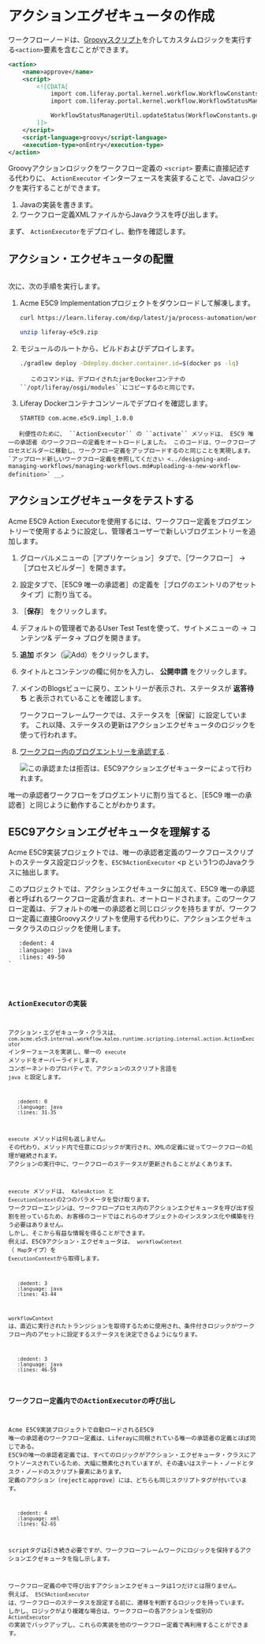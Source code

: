 # アクションエグゼキュータの作成

ワークフローノードは、[Groovyスクリプト](./using-the-script-engine-in-workflow.md)を介してカスタムロジックを実行する`<action>`要素を含むことができます。

```xml
<action>
    <name>approve</name>
    <script>
        <![CDATA[
            import com.liferay.portal.kernel.workflow.WorkflowConstants;
            import com.liferay.portal.kernel.workflow.WorkflowStatusManagerUtil;

            WorkflowStatusManagerUtil.updateStatus(WorkflowConstants.getLabelStatus("approved"), workflowContext);
        ]]>
    </script>
    <script-language>groovy</script-language>
    <execution-type>onEntry</execution-type>
</action>
```

Groovyアクションロジックをワークフロー定義の `<script>` 要素に直接記述する代わりに、 `ActionExecutor` インターフェースを実装することで、Javaロジックを実行することができます。

1. Javaの実装を書きます。
2. ワークフロー定義XMLファイルからJavaクラスを呼び出します。

まず、 `ActionExecutor`をデプロイし、動作を確認します。

<a name="deploy-an-action-executor" />

## アクション・エクゼキュータの配置

```{include} /_snippets/run-liferay-dxp.md
```

次に、次の手順を実行します。

1. Acme E5C9 Implementationプロジェクトをダウンロードして解凍します。

   ```bash
   curl https://learn.liferay.com/dxp/latest/ja/process-automation/workflow/developer-guide/liferay-e5c9.zip -O
   ```

   ```bash
   unzip liferay-e5c9.zip
   ```

1. モジュールのルートから、ビルドおよびデプロイします。

   ```bash
   ./gradlew deploy -Ddeploy.docker.container.id=$(docker ps -lq)
   ```

   ```tip::
      このコマンドは、デプロイされたjarをDockerコンテナの ``/opt/liferay/osgi/modules``にコピーするのと同じです。
   ```

1. Liferay Dockerコンテナコンソールでデプロイを確認します。

   ```bash
   STARTED com.acme.e5c9.impl_1.0.0
   ```

```{note}
   利便性のために、 ``ActionExecutor`` の ``activate`` メソッドは、 E5C9 唯一の承認者 のワークフローの定義をオートロードしました。 このコードは、ワークフロープロセスビルダーに移動し、ワークフロー定義をアップロードするのと同じことを実現します。 `アップロード新しいワークフロー定義を参照してください <../designing-and-managing-workflows/managing-workflows.md#uploading-a-new-workflow-definition>` __。
```

<a name="test-the-action-executor" />

## アクションエグゼキュータをテストする

Acme E5C9 Action Executorを使用するには、ワークフロー定義をブログエントリーで使用するように設定し、管理者ユーザーで新しいブログエントリーを追加します。

1. グローバルメニューの［アプリケーション］タブで、［ワークフロー］ &rarr; ［プロセスビルダー］を開きます。

1. 設定タブで、［E5C9 唯一の承認者］の定義を［ブログのエントリのアセットタイプ］に割り当てる。

1. ［**保存**］ をクリックします。

1. デフォルトの管理者であるUser Test Testを使って、サイトメニューの &rarr; コンテンツ& データ&rarr; ブログを開きます。

1. **追加** ボタン（![Add](../../../images/icon-add.png)）をクリックします。

1. タイトルとコンテンツの欄に何かを入力し、 **公開申請** をクリックします。

1. メインのBlogsビューに戻り、エントリーが表示され、ステータスが **返答待ち** と表示されていることを確認します。

   ワークフローフレームワークでは、ステータスを［保留］に設定しています。 これ以降、ステータスの更新はアクションエクゼキュータのロジックを使って行われます。

1. [ワークフロー内のブログエントリーを承認する](../using-workflows/reviewing-assets.md#approving-or-rejecting-a-task) .

   ![この承認または拒否は、E5C9アクションエグゼキューターによって行われます。](./creating-an-action-executor/images/01.png)

唯一の承認者ワークフローをブログエントリに割り当てると、［E5C9 唯一の承認者］と同じように動作することがわかります。

<a name="understanding-the-e5c9-action-executor" />

## E5C9アクションエグゼキュータを理解する

Acme E5C9実装プロジェクトでは、唯一の承認者定義のワークフロースクリプトのステータス設定ロジックを、`E5C9ActionExecutor` <p という1つのJavaクラスに抽出します。</p>

<p spaces-before="0">このプロジェクトでは、アクションエクゼキュータに加えて、E5C9 唯一の承認者と呼ばれるワークフロー定義が含まれ、オートロードされます。このワークフロー定義は、デフォルトの唯一の承認者と同じロジックを持ちますが、ワークフロー定義に直接Groovyスクリプトを使用する代わりに、アクションエクゼキュータクラスのロジックを使用します。</p>

<pre><code class="{literalinclude} ./creating-an-action-executor/resources/liferay-e5c9.zip/e5c9-impl/src/main/java/com/acme/e5c9/internal/workflow/kaleo/runtime/scripting/internal/action/E5C9ActionExecutor.java">   :dedent: 4
   :language: java
   :lines: 49-50
`</pre>

### ActionExecutorの実装

アクション・エグゼキュータ・クラスは、 `com.acme.e5c9.internal.workflow.kaleo.runtime.scripting.internal.action.ActionExecutor` インターフェースを実装し、単一の `execute` メソッドをオーバーライドします。 コンポーネントのプロパティで、アクションのスクリプト言語を `java` と設定します。

```{literalinclude} ./creating-an-action-executor/resources/liferay-e5c9.zip/e5c9-impl/src/main/java/com/acme/e5c9/internal/workflow/kaleo/runtime/scripting/internal/action/E5C9ActionExecutor.java
   :dedent: 0
   :language: java
   :lines: 31-35
```

`execute` メソッドは何も返しません。 その代わり、メソッド内で任意にロジックが実行され、XMLの定義に従ってワークフローの処理が継続されます。 アクションの実行中に、ワークフローのステータスが更新されることがよくあります。

`execute` メソッドは、 `KaleoAction` と `ExecutionContext`の2つのパラメータを受け取ります。 ワークフローエンジンは、ワークフロープロセス内のアクションエクゼキュータを呼び出す役割を担っているため、お客様のコードではこれらのオブジェクトのインスタンス化や構築を行う必要はありません。 しかし、そこから有益な情報を得ることができます。 例えば、E5C9アクション・エクゼキュータは、 `workflowContext` （ `Map`タイプ）を `ExecutionContext`から取得します。

```{literalinclude} ./creating-an-action-executor/resources/liferay-e5c9.zip/e5c9-impl/src/main/java/com/acme/e5c9/internal/workflow/kaleo/runtime/scripting/internal/action/E5C9ActionExecutor.java
   :dedent: 3
   :language: java
   :lines: 43-44
```

`workflowContext` は、直近に実行されたトランジションを取得するために使用され、条件付きロジックがワークフロー内のアセットに設定するステータスを決定できるようになります。

```{literalinclude} ./creating-an-action-executor/resources/liferay-e5c9.zip/e5c9-impl/src/main/java/com/acme/e5c9/internal/workflow/kaleo/runtime/scripting/internal/action/E5C9ActionExecutor.java
   :dedent: 3
   :language: java
   :lines: 46-59
```

### ワークフロー定義内でのActionExecutorの呼び出し

Acme E5C9実装プロジェクトで自動ロードされるE5C9 唯一の承認者のワークフロー定義は、Liferayに同梱されている唯一の承認者の定義とほぼ同じである。 E5C9の唯一の承認者定義では、すべてのロジックがアクション・エクゼキュータ・クラスにアウトソースされているため、大幅に簡素化されていますが、その違いはステート・ノードとタスク・ノードのスクリプト要素にあります。 定義のアクション（rejectとapprove）には、どちらも同じスクリプトタグが付いています。

```{literalinclude} ./creating-an-action-executor/resources/liferay-e5c9.zip/e5c9-impl/src/main/resources/com/acme/e5c9/internal/workflow/kaleo/runtime/scripting/internal/action/dependencies/e5c9-workflow-definition.xml
   :dedent: 4
   :language: xml
   :lines: 62-65
```

scriptタグは引き続き必要ですが、ワークフローフレームワークにロジックを保持するアクションエクゼキュータを指し示します。

ワークフロー定義の中で呼び出すアクションエクゼキュータは1つだけとは限りません。 例えば、 `E5C9ActionExecutor` は、ワークフローのステータスを設定する前に、遷移を判断するロジックを持っています。 しかし、ロジックがより複雑な場合は、ワークフローの各アクションを個別の `ActionExecutor` の実装でバックアップし、これらの実装を他のワークフロー定義で再利用することができます。
